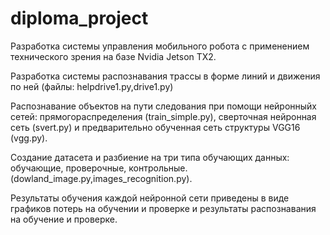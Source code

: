 # diploma_project
Разработка системы управления мобильного робота с применением технического зрения на базе Nvidia Jetson TX2.

Разработка системы распознавания трассы в форме линий и движения по ней (файлы: helpdrive1.py,drive1.py)

Распознавание объектов на пути следования при помощи нейронныйх сетей: прямогораспределения (train_simple.py), сверточная нейронная сеть (svert.py) и предварительно обученная сеть структуры VGG16 (vgg.py).

Создание датасета и разбиение на три типа обучающих данных: обучающие, проверочные, контрольные.(dowland_image.py,images_recognition.py).

Результаты обучения каждой нейронной сети приведены в виде графиков потерь на обучении и проверке и результаты распознавания на обучение и проверке.


